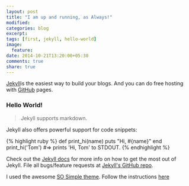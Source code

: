 ```yaml
---
layout: post
title: "I am up and running, as Always!"
modified:
categories: blog
excerpt:
tags: [first, jekyll, hello-world]
image:
  feature:
date: 2014-10-21T13:20:00+05:30
comments: true
share: true
---
```


[Jekyll][jekyll]is the easiest way to build your blogs. And you can do free hosting with [GitHub](https://github.com/) pages.

### Hello World!

> Jekyll supports markdown.

Jekyll also offers powerful support for code snippets:

{% highlight ruby %}
def print_hi(name)
  puts "Hi, #{name}"
end
print_hi('Tom')
#=> prints 'Hi, Tom' to STDOUT.
{% endhighlight %}

Check out the [Jekyll docs][jekyll] for more info on how to get the most out of Jekyll. File all bugs/feature requests at [Jekyll's GitHub repo][jekyll-gh].

I used the awesome [SO Simple theme](http://mmistakes.github.io/so-simple-theme/). Follow the instructions [here](http://mmistakes.github.io/so-simple-theme/theme-setup/)

[jekyll-gh]: https://github.com/jekyll/jekyll
[jekyll]:    http://jekyllrb.com

